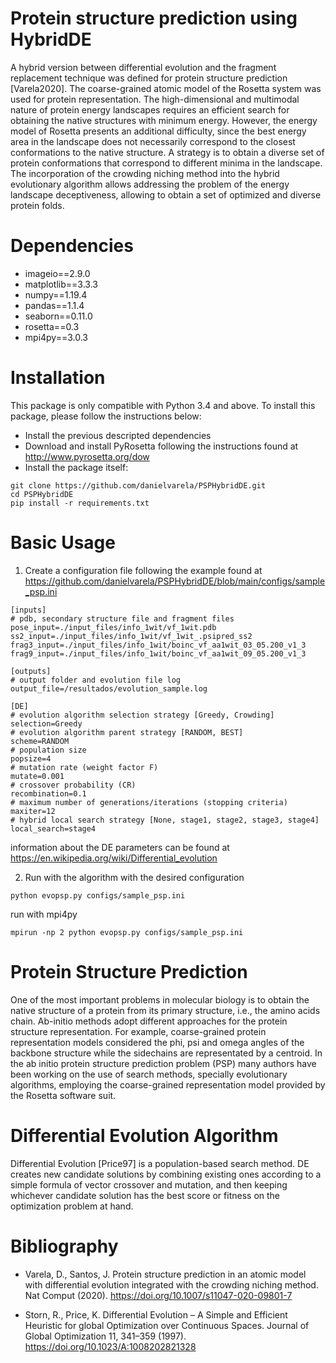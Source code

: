 

# Protein structure prediction using HybridDE

A hybrid version between differential evolution and the fragment replacement technique was defined for protein structure prediction [Varela2020]. The coarse-grained atomic model of the Rosetta system was used for protein representation. The high-dimensional and multimodal nature of protein energy landscapes requires an efficient search for obtaining the native structures with minimum energy. However, the energy model of Rosetta presents an additional difficulty, since the best energy area in the landscape does not necessarily correspond to the closest conformations to the native structure. A strategy is to obtain a diverse set of protein conformations that correspond to different minima in the landscape. The incorporation of the crowding niching method into the hybrid evolutionary algorithm allows addressing the problem of the energy landscape deceptiveness, allowing to obtain a set of optimized and diverse protein folds.

# Dependencies

* imageio==2.9.0
* matplotlib==3.3.3
* numpy==1.19.4
* pandas==1.1.4
* seaborn==0.11.0
* rosetta==0.3
* mpi4py==3.0.3

# Installation

This package is only compatible with Python 3.4 and above. To install this package, please follow the instructions below:

* Install the previous descripted dependencies
* Download and install PyRosetta following the instructions found at http://www.pyrosetta.org/dow
* Install the package itself:

```console
git clone https://github.com/danielvarela/PSPHybridDE.git
cd PSPHybridDE
pip install -r requirements.txt
```

# Basic Usage

1. Create a configuration file following the example found at https://github.com/danielvarela/PSPHybridDE/blob/main/configs/sample_psp.ini
```dosini
[inputs]
# pdb, secondary structure file and fragment files
pose_input=./input_files/info_1wit/vf_1wit.pdb
ss2_input=./input_files/info_1wit/vf_1wit_.psipred_ss2
frag3_input=./input_files/info_1wit/boinc_vf_aa1wit_03_05.200_v1_3
frag9_input=./input_files/info_1wit/boinc_vf_aa1wit_09_05.200_v1_3

[outputs]
# output folder and evolution file log
output_file=/resultados/evolution_sample.log

[DE]
# evolution algorithm selection strategy [Greedy, Crowding] 
selection=Greedy
# evolution algorithm parent strategy [RANDOM, BEST] 
scheme=RANDOM 
# population size
popsize=4
# mutation rate (weight factor F) 
mutate=0.001
# crossover probability (CR) 
recombination=0.1
# maximum number of generations/iterations (stopping criteria)
maxiter=12
# hybrid local search strategy [None, stage1, stage2, stage3, stage4]
local_search=stage4

```
information about the DE parameters can be found at https://en.wikipedia.org/wiki/Differential_evolution

2. Run with the algorithm with the desired configuration

```console
python evopsp.py configs/sample_psp.ini
```

run with mpi4py

```console
mpirun -np 2 python evopsp.py configs/sample_psp.ini
```



# Protein Structure Prediction

One of the most important problems in molecular biology is to obtain the native structure of a protein from its primary structure, i.e., the amino acids chain. Ab-initio methods adopt different approaches for the protein structure representation. For example, coarse-grained protein representation models considered the phi, psi and omega angles of the backbone structure while the sidechains are representated by a centroid. In the ab initio protein structure prediction problem (PSP) many authors have been working on the use of search methods, specially evolutionary algorithms, employing the coarse-grained representation model provided by the Rosetta software suit.

# Differential Evolution Algorithm

Differential Evolution [Price97] is a population-based search method. DE creates new candidate solutions by combining existing ones according to a simple formula of vector crossover and mutation, and then keeping whichever candidate solution has the best score or fitness on the optimization problem at hand.


# Bibliography

* Varela, D., Santos, J. Protein structure prediction in an atomic model with differential evolution integrated with the crowding niching method. Nat Comput (2020). https://doi.org/10.1007/s11047-020-09801-7

* Storn, R., Price, K. Differential Evolution – A Simple and Efficient Heuristic for global Optimization over Continuous Spaces. Journal of Global Optimization 11, 341–359 (1997). https://doi.org/10.1023/A:1008202821328 
